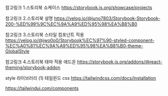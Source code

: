 참고링크 1.스토리북 쇼케이스
https://storybook.js.org/showcase/projects

참고링크 2.스토리북 설명
https://velog.io/@juno7803/Storybook-Storybook-200-%ED%99%9C%EC%9A%A9%ED%95%98%EA%B8%B0

참고링크 3.스토리북 스타일 컴포넌트 적용
https://velog.io/@jwo0o0/Storybook%EC%97%90-styled-component-%EC%A0%81%EC%9A%A9%ED%95%98%EA%B8%B0-theme-GlobalStyle

참고링크 4.스토리북 테마 적용 애드온
https://storybook.js.org/addons/@react-theming/storybook-addon

style 라이브러리
(1) 테일윈드 css
https://tailwindcss.com/docs/installation

https://tailwindui.com/components
